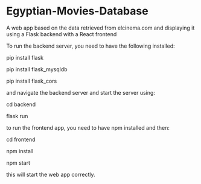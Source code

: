 # Egyptian-Movies-Database
A web app based on the data retrieved from elcinema.com and displaying it using a Flask backend with a React frontend

To run the backend server, you need to have the following installed:

pip install flask

pip install flask_mysqldb

pip install flask_cors

and navigate the backend server  and start the server using:

cd backend

flask run


to run the frontend app, you need to have npm installed and then:

cd frontend

npm install

npm start

this will start the web app correctly.
